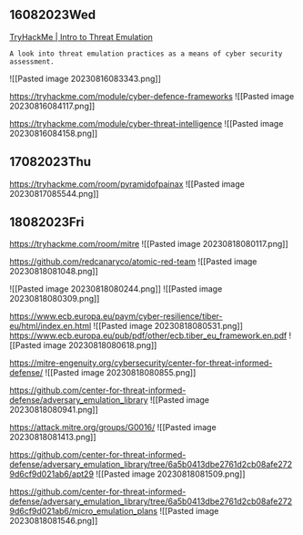 ## 16082023Wed

[TryHackMe | Intro to Threat Emulation](https://tryhackme.com/room/threatemulationintro)

```
A look into threat emulation practices as a means of cyber security assessment.
```

![[Pasted image 20230816083343.png]]

https://tryhackme.com/module/cyber-defence-frameworks
![[Pasted image 20230816084117.png]]

https://tryhackme.com/module/cyber-threat-intelligence
![[Pasted image 20230816084158.png]]

## 17082023Thu

https://tryhackme.com/room/pyramidofpainax
![[Pasted image 20230817085544.png]]

## 18082023Fri

https://tryhackme.com/room/mitre
![[Pasted image 20230818080117.png]]

https://github.com/redcanaryco/atomic-red-team
![[Pasted image 20230818081048.png]]

![[Pasted image 20230818080244.png]]
![[Pasted image 20230818080309.png]]

https://www.ecb.europa.eu/paym/cyber-resilience/tiber-eu/html/index.en.html
![[Pasted image 20230818080531.png]]
https://www.ecb.europa.eu/pub/pdf/other/ecb.tiber_eu_framework.en.pdf
![[Pasted image 20230818080618.png]]

https://mitre-engenuity.org/cybersecurity/center-for-threat-informed-defense/
![[Pasted image 20230818080855.png]]

https://github.com/center-for-threat-informed-defense/adversary_emulation_library
![[Pasted image 20230818080941.png]]

https://attack.mitre.org/groups/G0016/
![[Pasted image 20230818081413.png]]

https://github.com/center-for-threat-informed-defense/adversary_emulation_library/tree/6a5b0413dbe2761d2cb08afe2729d6cf9d021ab6/apt29
![[Pasted image 20230818081509.png]]

https://github.com/center-for-threat-informed-defense/adversary_emulation_library/tree/6a5b0413dbe2761d2cb08afe2729d6cf9d021ab6/micro_emulation_plans
![[Pasted image 20230818081546.png]]

